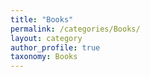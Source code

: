```yaml
---
title: "Books"
permalink: /categories/Books/
layout: category
author_profile: true
taxonomy: Books 
---
```


